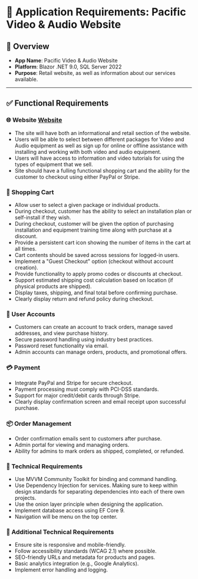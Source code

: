 # 🚀 Application Requirements: Pacific Video & Audio Website

## 📌 Overview

- **App Name**: Pacific Video & Audio Website
- **Platform**: Blazor .NET 9.0, SQL Server 2022
- **Purpose**: Retail website, as well as information about our services available.

---

## ✅ Functional Requirements

### 🌐 Website [Website](http://www.pacificvideoaudio.com)

- The site will have both an informational and retail section of the website.
- Users will be able to select between different packages for Video and Audio equipment as well as sign up for online or offline assistance with installing and working with both video and audio equipment.
- Users will have access to information and video tutorials for using the types of equipment that we sell.
- Site should have a fulling functional shopping cart and the ability for the customer to checkout using either PayPal or Stripe.


### 🛒 Shopping Cart

- Allow user to select a given package or individual products.
- During checkout, customer has the ability to select an installation plan or self-install if they wish.
- During checkout, customer will be given the option of purchasing installation and equipment training time along with purchase at a discount.
- Provide a persistent cart icon showing the number of items in the cart at all times.
- Cart contents should be saved across sessions for logged-in users.
- Implement a "Guest Checkout" option (checkout without account creation).
- Provide functionality to apply promo codes or discounts at checkout.
- Support estimated shipping cost calculation based on location (if physical products are shipped).
- Display taxes, shipping, and final total before confirming purchase.
- Clearly display return and refund policy during checkout.

### 👤 User Accounts

- Customers can create an account to track orders, manage saved addresses, and view purchase history.
- Secure password handling using industry best practices.
- Password reset functionality via email.
- Admin accounts can manage orders, products, and promotional offers.

### 💳 Payment

- Integrate PayPal and Stripe for secure checkout.
- Payment processing must comply with PCI-DSS standards.
- Support for major credit/debit cards through Stripe.
- Clearly display confirmation screen and email receipt upon successful purchase.

### 📦 Order Management

- Order confirmation emails sent to customers after purchase.
- Admin portal for viewing and managing orders.
- Ability for admins to mark orders as shipped, completed, or refunded.


### 🧰 Technical Requirements

- Use MVVM Community Toolkit for binding and command handling.
- Use Dependency Injection for services. Making sure to keep within design standards for separating dependencies into each of there own projects.
- Use the onion layer principle when designing the application.
- Implement database access using EF Core 9.
- Navigation will be menu on the top center.

### 🧰 Additional Technical Requirements

- Ensure site is responsive and mobile-friendly.
- Follow accessibility standards (WCAG 2.1) where possible.
- SEO-friendly URLs and metadata for products and pages.
- Basic analytics integration (e.g., Google Analytics).
- Implement error handling and logging.






